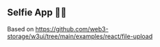 ## Selfie App 💅📸

Based on https://github.com/web3-storage/w3ui/tree/main/examples/react/file-upload
